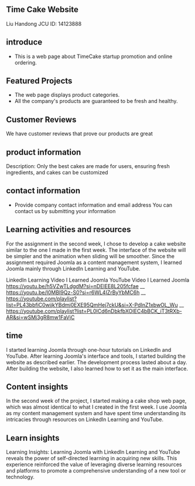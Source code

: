 
## Time Cake Website
Liu Handong
JCU ID: 14123888

## introduce
- This is a web page about TimeCake startup promotion and online ordering.

## Featured Projects
- The web page displays product categories.
- All the company's products are guaranteed to be fresh and healthy.

## Customer Reviews
We have customer reviews that prove our products are great

## product information
Description: Only the best cakes are made for users, ensuring fresh ingredients, and cakes can be customized

## contact information
- Provide company contact information and email address
  You can contact us by submitting your information


## Learning activities and resources
For the assignment in the second week, I chose to develop a cake website similar to the one I made in the first week. The interface of the website will be simpler and the animation when sliding will be smoother. Since the assignment required Joomla as a content management system, I learned Joomla mainly through LinkedIn Learning and YouTube.

LinkedIn Learning Video I Learned Joomla
YouTube Video I Learned Joomla
https://youtu.be/h5VZwTLdgdM?si=nDElEE8L205fcfae
__
https://youtu.be/I0MBI9Qz-S0?si=r6WL4IZrByYbMC6h
__
https://youtube.com/playlist?list=PL43bbfiC0wjjkYBdmj0EXE95QmHej7ckU&si=X-PdInZ1xbwOL_Wu
__
https://youtube.com/playlist?list=PL0ICd6nDbkfbXOIEC4bBCK_iT3tRXb-AR&si=wSMj3gR8mw1FaVjC


## time
I started learning Joomla through one-hour tutorials on LinkedIn and YouTube. After learning Joomla's interface and tools, I started building the website as described earlier. The development process lasted about a day. After building the website, I also learned how to set it as the main interface.

## Content insights
In the second week of the project, I started making a cake shop web page, which was almost identical to what I created in the first week. I use Joomla as my content management system and have spent time understanding its intricacies through resources on LinkedIn Learning and YouTube.

## Learn insights
Learning Insights: Learning Joomla with LinkedIn Learning and YouTube reveals the power of self-directed learning in acquiring new skills. This experience reinforced the value of leveraging diverse learning resources and platforms to promote a comprehensive understanding of a new tool or technology.
